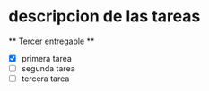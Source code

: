 # descripcion de las tareas

** Tercer entregable **

- [x]  primera tarea
- [ ]  segunda tarea
- [ ]  tercera tarea
